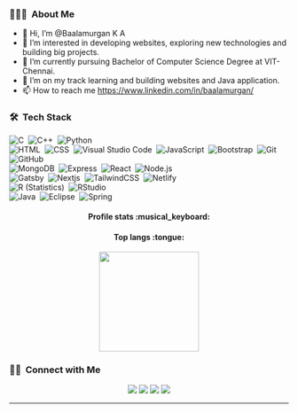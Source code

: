 ### 👨🏻‍💻 &nbsp;About Me

- 👋 Hi, I’m @Baalamurgan K A
- 👀 I’m interested in developing websites, exploring new technologies and building big projects.
- 🌱 I’m currently pursuing Bachelor of Computer Science Degree at VIT-Chennai.
- 💞️ I’m on my track learning and building websites and Java application.
- 📫 How to reach me https://www.linkedin.com/in/baalamurgan/

### 🛠 &nbsp;Tech Stack

![C](https://img.shields.io/badge/-C-05122A?style=flat&logo=C&logoColor=A8B9CC)&nbsp;
![C++](https://img.shields.io/badge/-C++-05122A?style=flat&logo=C%2B%2B&logoColor=00599C)&nbsp;
![Python](https://img.shields.io/badge/-Python-05122A?style=flat&logo=python)\
![HTML](https://img.shields.io/badge/-HTML-05122A?style=flat&logo=HTML5)&nbsp;
![CSS](https://img.shields.io/badge/-CSS-05122A?style=flat&logo=CSS3&logoColor=1572B6)&nbsp;
![Visual Studio Code](https://img.shields.io/badge/-Visual%20Studio%20Code-05122A?style=flat&logo=visual-studio-code&logoColor=007ACC)&nbsp;
![JavaScript](https://img.shields.io/badge/-JavaScript-05122A?style=flat&logo=javascript)&nbsp;
![Bootstrap](https://img.shields.io/badge/-Bootstrap-05122A?style=flat&logo=bootstrap&logoColor=563D7C)&nbsp;
![Git](https://img.shields.io/badge/-Git-05122A?style=flat&logo=git)&nbsp;
![GitHub](https://img.shields.io/badge/-GitHub-05122A?style=flat&logo=github)\
![MongoDB](https://img.shields.io/badge/-MongoDB-05122A?style=flat&logo=mongodb)&nbsp;
![Express](https://img.shields.io/badge/-Express-05122A?style=flat&logo=express&logoColor=%2361DAFB)&nbsp;
![React](https://img.shields.io/badge/-React-05122A?style=flat&logo=react)&nbsp;
![Node.js](https://img.shields.io/badge/-Node.js-05122A?style=flat&logo=node.js)\
![Gatsby](https://img.shields.io/badge/-Gatsby-05122A?style=flat&logo=gatsby&logoColor=violet)&nbsp;
![Nextjs](https://img.shields.io/badge/-Next-05122A?style=flat&logo=next.js&logoColor=grey)&nbsp;
![TailwindCSS](https://img.shields.io/badge/-TailwindCSS-05122A?style=flat&logo=tailwind-css&logoColor=#2338B2AC)&nbsp;
![Netlify](https://img.shields.io/badge/-Netlify-05122A?style=flat&logo=netlify&logoColor=#00C7B7)\
![R (Statistics)](https://img.shields.io/badge/-R-05122A?style=flat&logo=R&logoColor=276DC3)&nbsp;
![RStudio](https://img.shields.io/badge/-RStudio-05122A?style=flat&logo=rstudio&bgCOlor=white)\
![Java](https://img.shields.io/badge/-Java-05122A?style=flat&logo=Java&logoColor=FFA518)&nbsp;
![Eclipse](https://img.shields.io/badge/-Eclipse-05122A?style=flat&logo=eclipse-ide&logoColor=2C2255)&nbsp;
![Spring](https://img.shields.io/badge/-Spring-05122A?style=flat&logo=spring&logoColor=green)

<h4 align="center">Profile stats :musical_keyboard:</h4>

<!---
<p align="center"><img src="https://github-readme-stats.vercel.app/api?username=baalamurgan&show_icons=true&theme=synthwave" alt="Baalamurgan :: Profile Stats" /></p>
--->

<h4 align="center">Top langs :tongue:</h4>

<p align="center">
<img height="180em" src="https://github-readme-stats-eight-theta.vercel.app/api/top-langs/?username=Baalamurgan&layout=compact&langs_count=8&theme=algolia"/>
</p>

### 🤝🏻 &nbsp;Connect with Me

<p align="center">
<a href="https://baalamurgan.github.io"><img src="https://img.shields.io/badge/-Baalamurgan.github.io-3423A6?style=flat&logo=Google-Chrome&logoColor=white"/></a>
<a href="https://www.linkedin.com/in/Baalamurgan"><img src="https://img.shields.io/badge/-Baalamurgan-0077B5?style=flat&logo=Linkedin&logoColor=white"/></a>
<a href="mailto:baalamurgan2307@gmail.com"><img src="https://img.shields.io/badge/-baalamurgan2307@gmail.com-D14836?style=flat&logo=Gmail&logoColor=white"/></a>
<a href="https://instagram.com/baalamurgan"><img src="https://img.shields.io/badge/-baalamurgan-E4405F?style=flat&logo=Instagram&logoColor=white"/></a>
</p>

-----
